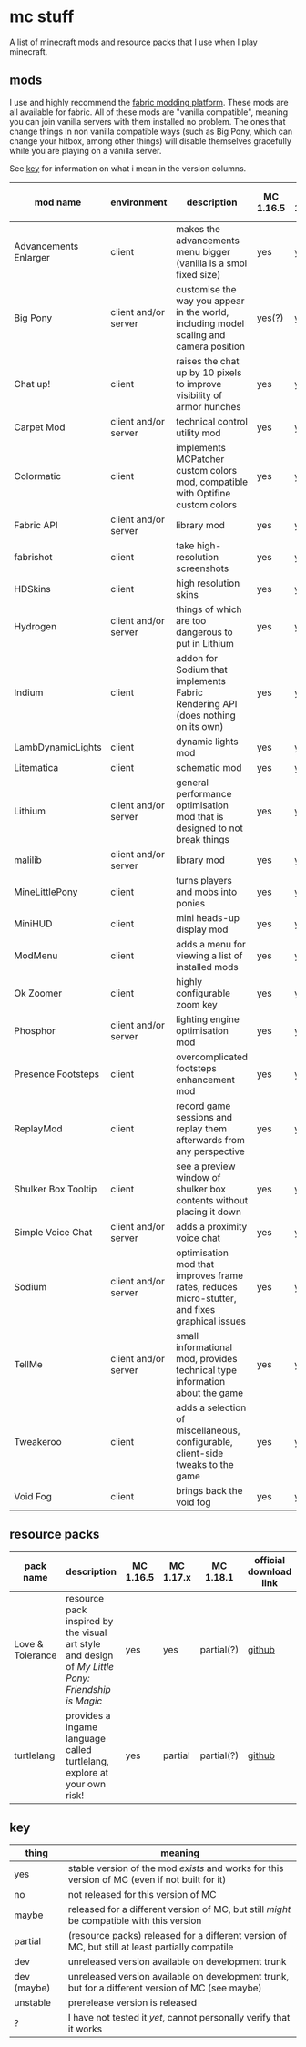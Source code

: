 # mc stuff

A list of minecraft mods and resource packs that I use when I play minecraft.

## mods

I use and highly recommend the [fabric modding platform](https://fabricmc.net/). These mods are all available for fabric. All of these mods are "vanilla compatible", meaning you can join vanilla servers with them installed no problem. The ones that change things in non vanilla compatible ways (such as Big Pony, which can change your hitbox, among other things) will disable themselves gracefully while you are playing on a vanilla server.

See [key](#key) for information on what i mean in the version columns.

| mod name              | environment          | description                                                                                   | MC 1.16.5 | MC 1.17.1 | MC 1.18.1                                       | official download link                                                                                  | repo link                            |
| --------------------- | -------------------- | --------------------------------------------------------------------------------------------- | --------- | --------- | ----------------------------------------------- | ------------------------------------------------------------------------------------------------------- | ------------------------------------ |
| Advancements Enlarger | client               | makes the advancements menu bigger (vanilla is a smol fixed size)                             | yes       | yes       | [yes (0.2.4)][Advancements Enlarger:build-1.18] | [curseforge][Advancements Enlarger:curseforge]                                                          | [github][Advancements Enlarger:repo] |
| Big Pony              | client and/or server | customise the way you appear in the world, including model scaling and camera position        | yes(?)    | yes(?)    | [yes (1.6.0)][Big Pony:build-1.18]              | [github][Big Pony:github]                                                                               | [github][Big Pony:repo]              |
| Chat up!              | client               | raises the chat up by 10 pixels to improve visibility of armor hunches                        | yes       | yes       | [yes (2.0.0)][Chat up!:build-1.18]              | [github][Chat up!:github]                                                                               | [github][Chat up!:repo]              |
| Carpet Mod            | client and/or server | technical control utility mod                                                                 | yes       | yes       | [yes (1.4.56)][Carpet Mod:build-1.18]           | [github][Carpet Mod:github]                                                                             | [github][Carpet Mod:repo]            |
| Colormatic            | client               | implements MCPatcher custom colors mod, compatible with Optifine custom colors                | yes       | yes       | dev (maybe)                                     | [github][Colormatic:github], [modrinth][Colormatic:modrinth]                                            | [github][Colormatic:repo]            |
| Fabric API            | client and/or server | library mod                                                                                   | yes       | yes       | [yes (0.44.0)][Fabric API:build-1.18]           | [github][Fabric API:github], [modrinth][Fabric API:modrinth]                                            | [github][Fabric API:repo]            |
| fabrishot             | client               | take high-resolution screenshots                                                              | yes       | yes       | yes(?)                                          | [modrinth][fabrishot:modrinth]                                                                          | [github][fabrishot:repo]             |
| HDSkins               | client               | high resolution skins                                                                         | yes       | yes       | [yes (6.5.0)][HDSkins:build-1.18]               | [github][HDSkins:github], [website][HDSkins:website]                                                    | [github][HDSkins:repo]               |
| Hydrogen              | client and/or server | things of which are too dangerous to put in Lithium                                           | yes       | yes       | no                                              | [github][Hydrogen:github]                                                                               | [github][Hydrogen:repo]              |
| Indium                | client               | addon for Sodium that implements Fabric Rendering API (does nothing on its own)               | yes       | yes       | unstable(?)                                     | [github][Indium:github], [modrinth][Indium:modrinth]                                                    | [github][Indium:repo]                |
| LambDynamicLights     | client               | dynamic lights mod                                                                            | yes       | yes       | [yes (2.1.0)][LambDynamicLights:build-1.18]     | [github][LambDynamicLights:github]                                                                      | [github][LambDynamicLights:repo]     |
| Litematica            | client               | schematic mod                                                                                 | yes       | yes       | no                                              | [curseforge][Litematica:curseforge]                                                                     | [github][Litematica:repo]            |
| Lithium               | client and/or server | general performance optimisation mod that is designed to not break things                     | yes       | yes       | no                                              | [github][Lithium:github], [modrinth][Lithium:modrinth]                                                  | [github][Lithium:repo]               |
| malilib               | client and/or server | library mod                                                                                   | yes       | yes       | yes(?)                                          | [curseforge][malilib:curseforge]                                                                        | [github][malilib:repo]               |
| MineLittlePony        | client               | turns players and mobs into ponies                                                            | yes       | yes       | [yes (4.4.0)][MineLittlePony:build-1.18]        | [github][MineLittlePony:github], [website][MineLittlePony:website], [modrinth][MineLittlePony:modrinth] | [github][MineLittlePony:repo]        |
| MiniHUD               | client               | mini heads-up display mod                                                                     | yes       | yes       | no                                              | [curseforge][MiniHUD:curseforge]                                                                        | [github][MiniHUD:repo]               |
| ModMenu               | client               | adds a menu for viewing a list of installed mods                                              | yes       | yes       | [yes (3.0.0)][ModMenu:build-1.18]               | [github][ModMenu:github], [modrinth][ModMenu:modrinth]                                                  | [github][ModMenu:repo]               |
| Ok Zoomer             | client               | highly configurable zoom key                                                                  | yes       | yes       | [yes (5.0.0-beta.3)][Ok Zoomer:build-1.18]      | [github][Ok Zoomer:github], [modrinth][Ok Zoomer:modrinth]                                              | [github][Ok Zoomer:repo]             |
| Phosphor              | client and/or server | lighting engine optimisation mod                                                              | yes       | yes(?)    | no                                              | [github][Phosphor:github]                                                                               | [github][Phosphor:repo]              |
| Presence Footsteps    | client               | overcomplicated footsteps enhancement mod                                                     | yes       | yes       | [yes (1.4.0)][Presence Footsteps:build-1.18]    | [github][Presence Footsteps:github]                                                                     | [github][Presence Footsteps:repo]    |
| ReplayMod             | client               | record game sessions and replay them afterwards from any perspective                          | yes       | yes       | no                                              | [website][ReplayMod:website]                                                                            | [github][ReplayMod:repo]             |
| Shulker Box Tooltip   | client               | see a preview window of shulker box contents without placing it down                          | yes       | yes       | maybe(?)                                        | [github][Shulker Box Tooltip:github]                                                                    | [github][Shulker Box Tooltip:repo]   |
| Simple Voice Chat     | client and/or server | adds a proximity voice chat                                                                   | yes       | yes       | [yes(?) (2.1.22)][Simple Voice Chat:build-1.18] | [curseforge][Simple Voice Chat:curseforge]                                                              | [github][Simple Voice Chat:repo]     |
| Sodium                | client and/or server | optimisation mod that improves frame rates, reduces micro-stutter, and fixes graphical issues | yes       | yes       | unstable(?)                                     | [github][Sodium:github], [modrinth][Sodium:modrinth]                                                    | [github][Sodium:repo]                |
| TellMe                | client and/or server | small informational mod, provides technical type information about the game                   | yes       | yes       | no                                              | [curseforge][TellMe:curseforge]                                                                         | [github][TellMe:repo]                |
| Tweakeroo             | client               | adds a selection of miscellaneous, configurable, client-side tweaks to the game               | yes       | yes       | no                                              | [curseforge][Tweakeroo:curseforge]                                                                      | [github][Tweakeroo:repo]             |
| Void Fog              | client               | brings back the void fog                                                                      | yes       | yes       | yes(?)                                          | [github][Void Fog:github]                                                                               | [github][Void Fog:repo]              |

<!-- | Physics Mod           | client               | it does physics                                                                               | yes       | yes       | yes(?)                           | [website][Physics Mod:website]                                     | closed source >:c                    | -->

<!-- am making a note of this here https://github.com/jellysquid3/cadmium-fabric
     although it hasn't been worked on since late 2020, still on 1.15.2 -->

## resource packs

| pack name        | description                                                                                        | MC 1.16.5 | MC 1.17.x | MC 1.18.1  | official download link            | repo link                       |
| ---------------- | -------------------------------------------------------------------------------------------------- | --------- | --------- | ---------- | --------------------------------- | ------------------------------- |
| Love & Tolerance | resource pack inspired by the visual art style and design of _My Little Pony: Friendship is Magic_ | yes       | yes       | partial(?) | [github][Love & Tolerance:github] | [github][Love & Tolerance:repo] |
| turtlelang       | provides a ingame language called turtlelang, explore at your own risk!                            | yes       | partial   | partial(?) | [github][turtlelang:github]       | [github][turtlelang:repo]       |

## key

| thing       | meaning                                                                                          |
| ----------- | ------------------------------------------------------------------------------------------------ |
| yes         | stable version of the mod *exists* and works for this version of MC (even if not built for it)   |
| no          | not released for this version of MC                                                              |
| maybe       | released for a different version of MC, but still *might* be compatible with this version        |
| partial     | (resource packs) released for a different version of MC, but still at least partially compatile  |
| dev         | unreleased version available on development trunk                                                |
| dev (maybe) | unreleased version available on development trunk, but for a different version of MC (see maybe) |
| unstable    | prerelease version is released                                                                   |
| ?           | I have not tested it *yet*, cannot personally verify that it works                               |

<!-- download sources in order of preference. github, website, modrinth, curseforge -->

<!-- MODS -->

[Advancements Enlarger:repo]: https://github.com/shedaniel/advancements-enlarger
[Advancements Enlarger:curseforge]: https://www.curseforge.com/minecraft/mc-mods/advancements-enlarger/files
[Advancements Enlarger:build-1.18]: mods/1.18/1.18-advancements-enlarger-0.2.4.jar

[Big Pony:repo]: https://github.com/minelittlepony/bigPony
[Big Pony:github]: https://github.com/MineLittlePony/BigPony/releases
[Big Pony:build-1.18]: mods/1.18/1.18-bigpony-1.6.0.jar

[Chat up!:repo]: https://github.com/gnembon/chat-up
[Chat up!:github]: https://github.com/gnembon/chat-up/releases
[Chat up!:build-1.18]: mods/1.18/1.18-chat-up-2.0.0.jar

[Colormatic:repo]: https://github.com/kvverti/colormatic
[Colormatic:github]: https://github.com/kvverti/colormatic/releases
[Colormatic:modrinth]: https://modrinth.com/mod/colormatic

[Fabric API:repo]: https://github.com/FabricMC/fabric
[Fabric API:github]: https://github.com/FabricMC/fabric/releases
[Fabric API:modrinth]: https://modrinth.com/mod/fabric-api
[Fabric API:build-1.18]: mods/1.18/1.18-fabric-api-0.44.0.jar

[Carpet Mod:repo]: https://github.com/gnembon/fabric-carpet/
[Carpet Mod:github]: https://github.com/gnembon/fabric-carpet/releases
[Carpet Mod:build-1.18]: mods/1.18/1.18-carpet-mod-1.4.56.jar

[fabrishot:repo]: https://github.com/ramidzkh/fabrishot
[fabrishot:modrinth]: https://modrinth.com/mod/fabrishot

[HDSkins:repo]: https://github.com/minelittlepony/hdskins/
[HDSkins:github]: https://github.com/MineLittlePony/HDSkins/releases
[HDSkins:website]: https://minelittlepony-mod.com/
[HDSkins:build-1.18]: mods/1.18/1.18-hdskins-6.5.0.jar

[Hydrogen:repo]: https://github.com/CaffeineMC/hydrogen-fabric
[Hydrogen:github]: https://github.com/CaffeineMC/hydrogen-fabric/releases

[Indium:repo]: https://github.com/comp500/Indium
[Indium:github]: https://github.com/comp500/Indium/releases
[Indium:modrinth]: https://modrinth.com/mod/indium

[LambDynamicLights:repo]: https://github.com/LambdAurora/LambDynamicLights/
[LambDynamicLights:github]: https://github.com/LambdAurora/LambDynamicLights/releases
[LambDynamicLights:build-1.18]: mods/1.18/1.18-lambdynamiclights-2.1.0.jar

[Litematica:repo]: https://github.com/maruohon/litematica
[Litematica:curseforge]: https://www.curseforge.com/minecraft/mc-mods/litematica/files

[Lithium:repo]: https://github.com/CaffeineMC/lithium-fabric
[Lithium:github]: https://github.com/CaffeineMC/lithium-fabric/releases
[Lithium:modrinth]: https://modrinth.com/mod/lithium

[malilib:repo]: https://github.com/maruohon/malilib
[malilib:curseforge]: https://www.curseforge.com/minecraft/mc-mods/malilib/files

[MineLittlePony:repo]: https://github.com/minelittlepony/minelittlepony
[MineLittlePony:github]: https://github.com/MineLittlePony/MineLittlePony/releases
[MineLittlePony:website]: https://minelittlepony-mod.com/
[MineLittlePony:modrinth]: https://modrinth.com/mod/mine-little-pony
[MineLittlePony:build-1.18]: mods/1.18/1.18-minelittlepony-4.4.0.jar

[MiniHUD:repo]: https://github.com/maruohon/minihud
[MiniHUD:curseforge]: https://www.curseforge.com/minecraft/mc-mods/minihud/files

[ModMenu:repo]: https://github.com/TerraformersMC/ModMenu
[ModMenu:github]: https://github.com/TerraformersMC/ModMenu/releases
[ModMenu:modrinth]: https://modrinth.com/mod/modmenu
[ModMenu:build-1.18]: mods/1.18/1.18-modmenu-3.0.0.jar

[Ok Zoomer:repo]: https://github.com/joaoh1/OkZoomer/
[Ok Zoomer:github]: https://github.com/EnnuiL/OkZoomer/releases
[Ok Zoomer:modrinth]: https://modrinth.com/mod/ok-zoomer
[Ok Zoomer:build-1.18]: mods/1.18/1.18-ok-zoomer-5.0.0-beta.3.jar

[Physics Mod:website]: https://minecraftphysicsmod.com/

[Phosphor:repo]: https://github.com/CaffeineMC/phosphor-fabric
[Phosphor:github]: https://github.com/CaffeineMC/phosphor-fabric/releases

[Presence Footsteps:repo]: https://github.com/sollace/presence-footsteps
[Presence Footsteps:github]: https://github.com/Sollace/Presence-Footsteps/releases
[Presence Footsteps:build-1.18]: mods/1.18/1.18-presence-footsteps-1.4.0.jar

[ReplayMod:repo]: https://github.com/ReplayMod/ReplayMod
[ReplayMod:website]: https://www.replaymod.com/download/

[Shulker Box Tooltip:repo]: https://github.com/MisterPeModder/ShulkerBoxTooltip
[Shulker Box Tooltip:github]: https://github.com/MisterPeModder/ShulkerBoxTooltip/releases

[Simple Voice Chat:repo]: https://github.com/henkelmax/simple-voice-chat
[Simple Voice Chat:curseforge]: https://www.curseforge.com/minecraft/mc-mods/simple-voice-chat/files
[Simple Voice Chat:build-1.18]: mods/1.18/1.18-simple-voice-chat-2.1.22.jar

[Sodium:repo]: https://github.com/CaffeineMC/sodium-fabric
[Sodium:github]: https://github.com/CaffeineMC/sodium-fabric/releases
[Sodium:modrinth]: https://modrinth.com/mod/sodium

[TellMe:repo]: https://github.com/maruohon/tellme
[TellMe:curseforge]: https://www.curseforge.com/minecraft/mc-mods/tellme/files

[Tweakeroo:repo]: https://github.com/maruohon/tweakeroo
[Tweakeroo:curseforge]: https://www.curseforge.com/minecraft/mc-mods/tweakeroo/files

[Void Fog:repo]: https://github.com/Sollace/Void-Fog
[Void Fog:github]: https://github.com/Sollace/Void-Fog/releases

<!-- RESOURCE PACKS -->

[Love & Tolerance:repo]: https://github.com/Love-and-Tolerance/Love-and-Tolerance
[Love & Tolerance:github]: https://github.com/Love-and-Tolerance/Love-and-Tolerance/releases

[turtlelang:repo]: https://github.com/autumnblazey/turtlelang
[turtlelang:github]: https://github.com/autumnblazey/turtlelang/releases
